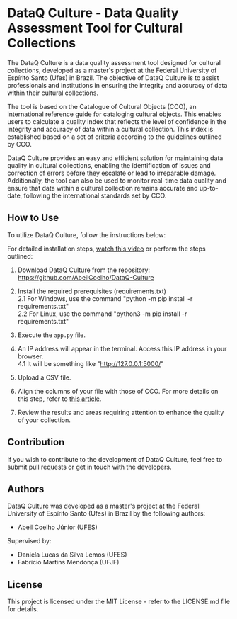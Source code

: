 # DataQ Culture - Data Quality Assessment Tool for Cultural Collections

The DataQ Culture is a data quality assessment tool designed for cultural collections, developed as a master's project at the Federal University of Espírito Santo (Ufes) in Brazil. The objective of DataQ Culture is to assist professionals and institutions in ensuring the integrity and accuracy of data within their cultural collections.

The tool is based on the Catalogue of Cultural Objects (CCO), an international reference guide for cataloging cultural objects. This enables users to calculate a quality index that reflects the level of confidence in the integrity and accuracy of data within a cultural collection. This index is established based on a set of criteria according to the guidelines outlined by CCO.

DataQ Culture provides an easy and efficient solution for maintaining data quality in cultural collections, enabling the identification of issues and correction of errors before they escalate or lead to irreparable damage. Additionally, the tool can also be used to monitor real-time data quality and ensure that data within a cultural collection remains accurate and up-to-date, following the international standards set by CCO.

## How to Use

To utilize DataQ Culture, follow the instructions below:

For detailed installation steps, [watch this video](https://youtu.be/2aTdY7H0qG0) or perform the steps outlined:

1. Download DataQ Culture from the repository: https://github.com/AbeilCoelho/DataQ-Culture
2. Install the required prerequisites (requirements.txt)<br>
2.1 For Windows, use the command "python -m pip install -r requirements.txt"<br>
2.2 For Linux, use the command "python3 -m pip install -r requirements.txt"

3. Execute the `app.py` file.
4. An IP address will appear in the terminal. Access this IP address in your browser.<br>
4.1 It will be something like "http://127.0.0.1:5000/"

5. Upload a CSV file.
6. Align the columns of your file with those of CCO. For more details on this step, refer to [this article](https://doi.org/10.5007/1518-2924.2023.e90510).
7. Review the results and areas requiring attention to enhance the quality of your collection.

## Contribution

If you wish to contribute to the development of DataQ Culture, feel free to submit pull requests or get in touch with the developers.

## Authors

DataQ Culture was developed as a master's project at the Federal University of Espírito Santo (Ufes) in Brazil by the following authors:

- Abeil Coelho Júnior (UFES)

Supervised by:
- Daniela Lucas da Silva Lemos (UFES)
- Fabrício Martins Mendonça (UFJF)

## License

This project is licensed under the MIT License - refer to the LICENSE.md file for details.
